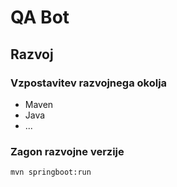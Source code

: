 # QA Bot

## Razvoj

### Vzpostavitev razvojnega okolja

- Maven
- Java
- ...

### Zagon razvojne verzije

```mvn springboot:run```